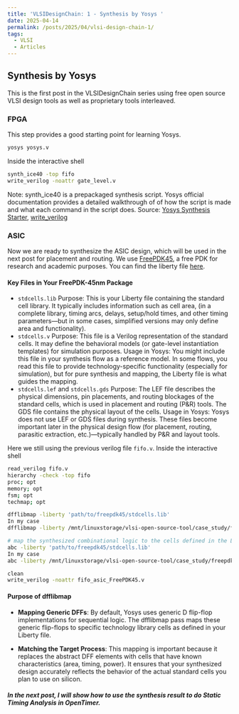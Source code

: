 ```yaml
---
title: 'VLSIDesignChain: 1 - Synthesis by Yosys '
date: 2025-04-14
permalink: /posts/2025/04/vlsi-design-chain-1/
tags:
  - VLSI
  - Articles
---
```


## Synthesis by Yosys
This is the first post in the VLSIDesignChain series using free open source VLSI design tools as well as proprietary tools interleaved.

### FPGA
This step provides a good starting point for learning Yosys.
```bash
yosys yosys.v
```
Inside the interactive shell
```bash
synth_ice40 -top fifo
write_verilog -noattr gate_level.v
```
Note: synth_ice40 is a prepackaged synthesis script. Yosys official documentation provides a detailed walkthrough of of how the script is made and what each command in the script does.
Source: [Yosys Synthesis Starter](https://yosyshq.readthedocs.io/projects/yosys/en/stable/getting_started/example_synth.html#final-steps), [write_verilog](https://yosyshq.readthedocs.io/projects/yosys/en/latest/cmd/write_verilog.html#cmd-write_verilog)

### ASIC
Now we are ready to synthesize the ASIC design, which will be used in the next post for placement and routing.
We use [FreePDK45](https://mflowgen.readthedocs.io/en/latest/stdlib-freepdk45.html), a free PDK for research and academic purposes. You can find the liberty file [here](https://github.com/mflowgen/mflowgen/tree/master/adks/freepdk-45nm/pkgs/base).
#### Key Files in Your FreePDK-45nm Package
- `stdcells.lib`
Purpose: This is your Liberty file containing the standard cell library. It typically includes information such as cell area, (in a complete library, timing arcs, delays, setup/hold times, and other timing parameters—but in some cases, simplified versions may only define area and functionality).
- `stdcells.v`
Purpose: This file is a Verilog representation of the standard cells. It may define the behavioral models (or gate-level instantiation templates) for simulation purposes.
Usage in Yosys:
You might include this file in your synthesis flow as a reference model. In some flows, you read this file to provide technology-specific functionality (especially for simulation), but for pure synthesis and mapping, the Liberty file is what guides the mapping.
- `stdcells.lef` and `stdcells.gds`
Purpose:
The LEF file describes the physical dimensions, pin placements, and routing blockages of the standard cells, which is used in placement and routing (P&R) tools.
The GDS file contains the physical layout of the cells.
Usage in Yosys:
Yosys does not use LEF or GDS files during synthesis. These files become important later in the physical design flow (for placement, routing, parasitic extraction, etc.)—typically handled by P&R and layout tools.


Here we still using the previous verilog file `fifo.v`. 
Inside the interactive shell
```bash
read_verilog fifo.v
hierarchy -check -top fifo
proc; opt
memory; opt
fsm; opt
techmap; opt

dfflibmap -liberty 'path/to/freepdk45/stdcells.lib'
In my case
dfflibmap -liberty /mnt/linuxstorage/vlsi-open-source-tool/case_study/freepdk-45nm/pkgs/base/stdcells.lib

# map the synthesized combinational logic to the cells defined in the Liberty file.
abc -liberty 'path/to/freepdk45/stdcells.lib' 
In my case
abc -liberty /mnt/linuxstorage/vlsi-open-source-tool/case_study/freepdk-45nm/pkgs/base/stdcells.lib

clean
write_verilog -noattr fifo_asic_FreePDK45.v
```
#### Purpose of dfflibmap
- **Mapping Generic DFFs**:
By default, Yosys uses generic D flip-flop implementations for sequential logic. The dfflibmap pass maps these generic flip-flops to specific technology library cells as defined in your Liberty file.

- **Matching the Target Process**:
This mapping is important because it replaces the abstract DFF elements with cells that have known characteristics (area, timing, power). It ensures that your synthesized design accurately reflects the behavior of the actual standard cells you plan to use on silicon.


##### In the next post, I will show how to use the synthesis result to do Static Timing Analysis in OpenTimer.





